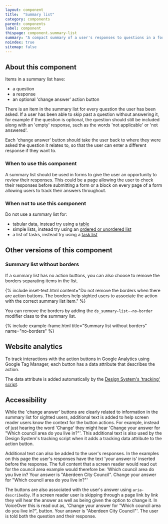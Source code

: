 ```yaml
---
layout: component
title:  "Summary list"
category: components
parent: components
label: component
thispage: component.summary-list
summary: "A compact summary of a user's responses to questions in a form."
noindex: true
sitemap: false
---
```


## About this component

Items in a summary list have:
* a question
* a response
* an optional 'change answer' action button

There is an item in the summary list for every question the user has been asked. If a user has been able to skip past a question without answering it, for example if the question is optional, the question should still be included along with an 'empty' response, such as the words 'not applicable' or 'not answered'.

Each 'change answer' button should take the user back to where they were asked the question it relates to, so that the user can enter a different response if they want to.




### When to use this component

A summary list should be used in forms to give the user an opportunity to review their responses. This could be a page allowing the user to check their responses before submitting a form or a block on every page of a form allowing users to track their answers throughout.




### When not to use this component

Do not use a summary list for:
* tabular data, instead try using a [table](/components/table)
* simple lists, instead try using an [ordered or unordered list](/styles/typography/#lists)
* a list of tasks, instead try using a [task list](/patterns/task-list)




## Other versions of this component

### Summary list without borders

If a summary list has no action buttons, you can also choose to remove the borders separating items in the list.

{% include inset-text.html content="Do not remove the borders when there are action buttons. The borders help sighted users to associate the action with the correct summary list item." %}

You can remove the borders by adding the `ds_summary-list--no-border` modifier class to the summary list.

{% include example-frame.html title="Summary list without borders" name="no-borders" %}




## Website analytics

To track interactions with the action buttons in Google Analytics using Google Tag Manager, each button has a data attribute that describes the action.

The data attribute is added automatically by the [Design System's 'tracking' script](/guidance/tracking/#button).




## Accessibility

While the 'change answer' buttons are clearly related to information in the summary list for sighted users, additional text is added to help screen reader users know the context for the button actions. For example, instead of just hearing the word 'Change' they might hear 'Change your answer for "Which council area do you live in?"'. This additional text is also used by the Design System's tracking script when it adds a tracking data attribute to the action button.

Additional text can also be added to the user's responses. In the examples on this page the user's responses have the text 'your answer is' inserted before the response. The full content that a screen reader would read out for the council area example would therefore be: 'Which council area do you live in? Your answer is "Aberdeen City Council". Change your answer for "Which council area do you live in?"'

The buttons are also associated with the user's answer using `aria-describedby`. If a screen reader user is skipping through a page link by link they will hear the answer as well as being given the option to change it. In VoiceOver this is read out as, 'Change your answer for "Which council area do you live in?", button. Your answer is "Aberdeen City Council"'. The user is told both the question and their response.
